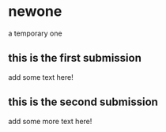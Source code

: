 # newone
a temporary one
## this is the first submission

add some text here!

## this is the second submission

add some more text here!


